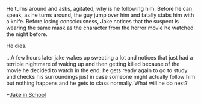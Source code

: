 He turns around and asks, agitated, why is he following him. 
Before he can speak, as he turns around, the guy jump over him and fatally stabs him with a knife. Before losing consciousness, Jake notices that the suspect is wearing the same mask as the character from the horror movie he watched the night before.

He dies. 

...A few hours later jake wakes up sweating a lot and notices that just had a terrible nightmare of waking up and then getting killed because of the movie he decided to watch in the end, he gets ready again to go to study and checks his surroundings just in case someone might actually follow him but nothing happens and he gets to class normally. What will he do next?

+[Jake in School](../School/school.md)
